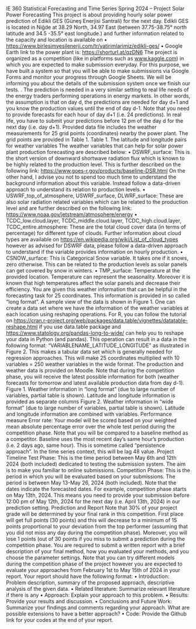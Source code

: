 
IE 360 Statistical Forecasting and Time Series
Spring 2024 – Project
Solar Power Forecasting
This project is about providing hourly solar power prediction of Edikli GES (Güneş Enerjisi Santrali) for
the next day. Edikli GES is located in Niğde at 38.29 North, 34.97 East (between 37.75-38.75° north
latitude and 34.5 -35.5° east longitude.) and further information related to the capacity and location is
available on
• https://www.birlesimyesilenerji.com/tr/yatirimlarimiz/edikli-ges/
• Google Earth link to the power plant is: https://shorturl.at/qzDN6
The project is organized as a competition (like in platforms such as www.kaggle.com) in which you are
expected to make submission everyday. For this purpose, we have built a system so that you will be
able to make submissions via Google Forms and monitor your progress through Google Sheets. We
will be informing you about the details of the submission system once we finish our tests.
.
The prediction is needed in a very similar setting to real life needs of the energy traders performing
operations in energy markets. In other words, the assumption is that on day d, the predictions are
needed for day d+1 and you know the production values until the end of day d-1. Note that you need
to provide forecasts for each hour of day d+1 (i.e. 24 predictions). In real life, you have to submit your
predictions before 12 pm of the day d for the next day (i.e. day d+1). Provided data file includes the
weather measurements for 25 grid points (coordinates) nearby the power plant. The grid points are
provided in Table 1.
Table 1. The latitude and longitude pairs for weather variables
The weather variables that can help for solar power plant production forecasting are described below:
• DSWRF_surface: This is the short version of downward shortwave radiation flux which is
known to be highly related to the production level. This is further described on the following
link:
https://www.goes-r.gov/products/baseline-DSR.html
On the other hand, I advise you not to spend too much time to understand the background
information about this variable. Instead follow a data-driven approach to understand its
relation to production levels.
• USWRF_top_of_atmosphere, USWRF_surface, DLWRF_surface: These are also solar radiation
related variables which can be related to the production level and are further described on the
following link:
https://www.noaa.gov/jetstream/atmosphere/energy
• TCDC_low.cloud.layer, TCDC_middle.cloud.layer, TCDC_high.cloud.layer,
TCDC_entire.atmosphere: These are the total cloud cover data (in terms of percentage) for
different type of clouds. Further information about cloud types are available on
https://en.wikipedia.org/wiki/List_of_cloud_types however as advised for DSWRF data, please
follow a data-driven approach to understand if the variable provides information on hourly
production.
• CSNOW_surface: This is Categorical Snow variable. It takes one if it snows, zero otherwise. This
can be related to the production levels as solar panels can get covered by snow in winters.
• TMP_surface: Temperature at the provided location. Temperature can represent the
seasonality. Moreover it is known that high temperatures affect the solar panels and decrease
their efficiency.
You are given this weather information that can be helpful in the forecasting task for 25 coordinates.
This information is provided in so called “long format”. A sample view of the data is shown in Figure 1.
One can create a data set where we have the information of the weather variables at each location
using reshaping operations. For R, you can follow the tutorial on
https://cran.r-project.org/web/packages/data.table/vignettes/datatable-reshape.html if you use
data.table package and https://www.statology.org/pandas-long-to-wide/ can help you to reshape your
data in Python (and pandas). This operation can result in a data in the following format:
“VARIABLENAME_LATITUDE_LONGITUDE” as illustrated in Figure 2. This makes a tabular data set
which is generally needed for regression approaches. This will make 25 coordinates multiplied with 10
variables = 250 weather variables in the wide format. The production and weather data is provided on
Moodle. Note that during the competition phase, you will receive the latest possible information for
both (weather forecasts for tomorrow and latest available production data from day d-1).
Figure 1. Weather information in “long format” (due to large number of variables, partial table is
shown). Latitude and longitude information is provided as separate columns
Figure 2. Weather information in “wide format” (due to large number of variables, partial table is
shown). Latitude and longitude information are combined with variables.
Performance measure
Error rate: Your model will be scored based on your weighted mean absolute percentage error over
the whole test period during the competition phase.
Note that you will be compared to a baseline method as a competitor. Baseline uses the most recent
day’s same hour’s production (i.e. 2 days ago, same hour). This is sometime called “persistence
approach”. In the time series context, this will be lag 48 value.
Project Timeline
Test Phase: This is the time period between May 6th and 12th 2024 (both included) dedicated to testing
the submission system. The aim is to make you familiar to online submissions.
Competition Phase: This is the period in which you will be evaluated based on your submissions.
The period is between May 13-May 26, 2024 (both included).
Note that the dates indicate the forecasted dates. For example, competition phase starts on May
13th, 2024. This means you need to provide your submission before 12:00 pm of May 12th, 2024 for
the next day (i.e. April 13th, 2024) in our prediction setting.
Prediction and Report
Note that 30% of your project grade will be determined by your final rank in this competition. First
place will get full points (30 points) and this will decrease to a minimum of 15 points proportional to
your deviation from the top performer (assuming that you did not miss any day during the
competition phase). Moreover, you will lose 1 points (out of 30 points if you miss to submit a
prediction during the competition phase.
You are required to submit a written report with a brief description of your final method, how you
evaluated your methods, and you choose the parameter settings. Note that you can try different
models during the competition phase of the project however you are expected to evaluate your
approaches from February 1st to May 15th of 2024 in your report.
Your report should have the following format:
• Introduction: Problem description, summary of the proposed approach, descriptive analysis of
the given data.
• Related literature: Summarize relevant literature if there is any
• Approach: Explain your approach to this problem.
• Results: Provide your results and discussion.
• Conclusions and Future Work: Summarize your findings and comments regarding your
approach. What are possible extensions to have a better approach?
• Code: Provide the Github link for your codes at the end of your report.
